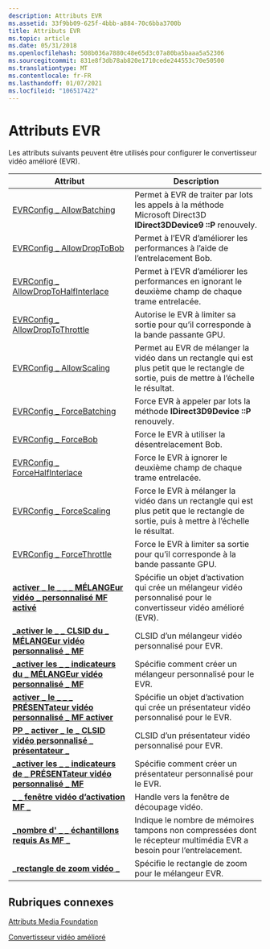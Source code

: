 ```yaml
---
description: Attributs EVR
ms.assetid: 33f9bb09-625f-4bbb-a884-70c6bba3700b
title: Attributs EVR
ms.topic: article
ms.date: 05/31/2018
ms.openlocfilehash: 508b036a7880c48e65d3c07a80ba5baaa5a52306
ms.sourcegitcommit: 831e8f3db78ab820e1710cede244553c70e50500
ms.translationtype: MT
ms.contentlocale: fr-FR
ms.lasthandoff: 01/07/2021
ms.locfileid: "106517422"
---
```

# <a name="evr-attributes"></a>Attributs EVR

Les attributs suivants peuvent être utilisés pour configurer le convertisseur vidéo amélioré (EVR).



| Attribut                                                                                                         | Description                                                                                                              |
|-------------------------------------------------------------------------------------------------------------------|--------------------------------------------------------------------------------------------------------------------------|
| [EVRConfig \_ AllowBatching](evrconfig-allowbatching.md)                                                           | Permet à EVR de traiter par lots les appels à la méthode Microsoft Direct3D **IDirect3DDevice9 ::P** renouvely.                            |
| [EVRConfig \_ AllowDropToBob](evrconfig-allowdroptobob.md)                                                         | Permet à l’EVR d’améliorer les performances à l’aide de l’entrelacement Bob.                                                        |
| [EVRConfig \_ AllowDropToHalfInterlace](evrconfig-allowdroptohalfinterlace.md)                                     | Permet à l’EVR d’améliorer les performances en ignorant le deuxième champ de chaque trame entrelacée.                            |
| [EVRConfig \_ AllowDropToThrottle](evrconfig-allowdroptothrottle.md)                                               | Autorise le EVR à limiter sa sortie pour qu’il corresponde à la bande passante GPU.                                                               |
| [EVRConfig \_ AllowScaling](evrconfig-allowscaling.md)                                                             | Permet au EVR de mélanger la vidéo dans un rectangle qui est plus petit que le rectangle de sortie, puis de mettre à l’échelle le résultat. |
| [EVRConfig \_ ForceBatching](evrconfig-forcebatching.md)                                                           | Force EVR à appeler par lots la méthode **IDirect3D9Device ::P** renouvely.                                               |
| [EVRConfig \_ ForceBob](evrconfig-forcebob.md)                                                                     | Force le EVR à utiliser la désentrelacement Bob.                                                                                 |
| [EVRConfig \_ ForceHalfInterlace](evrconfig-forcehalfinterlace.md)                                                 | Force le EVR à ignorer le deuxième champ de chaque trame entrelacée.                                                       |
| [EVRConfig \_ ForceScaling](evrconfig-forcescaling.md)                                                             | Force le EVR à mélanger la vidéo dans un rectangle qui est plus petit que le rectangle de sortie, puis à mettre à l’échelle le résultat. |
| [EVRConfig \_ ForceThrottle](evrconfig-forcethrottle.md)                                                           | Force le EVR à limiter sa sortie pour qu’il corresponde à la bande passante GPU.                                                               |
| [**activer \_ le \_ \_ \_ MÉLANGEur vidéo \_ personnalisé MF activé**](mf-activate-custom-video-mixer-activate-attribute.md)         | Spécifie un objet d’activation qui crée un mélangeur vidéo personnalisé pour le convertisseur vidéo amélioré (EVR).                  |
| [**\_activer le \_ \_ CLSID du \_ MÉLANGEur vidéo personnalisé \_ MF**](mf-activate-custom-video-mixer-clsid-attribute.md)               | CLSID d’un mélangeur vidéo personnalisé pour EVR.                                                                               |
| [**\_activer les \_ \_ indicateurs du \_ MÉLANGEur vidéo personnalisé \_ MF**](mf-activate-custom-video-mixer-flags-attribute.md)               | Spécifie comment créer un mélangeur personnalisé pour le EVR.                                                                      |
| [**activer \_ le \_ \_ \_ PRÉSENTateur vidéo personnalisé \_ MF activer**](mf-activate-custom-video-presenter-activate-attribute.md) | Spécifie un objet d’activation qui crée un présentateur vidéo personnalisé pour le EVR.                                        |
| [**PP \_ activer \_ le \_ CLSID vidéo personnalisé \_ présentateur \_**](mf-activate-custom-video-presenter-clsid-attribute.md)       | CLSID d’un présentateur vidéo personnalisé pour EVR.                                                                           |
| [**\_activer les \_ \_ indicateurs de \_ PRÉSENTateur vidéo personnalisé \_ MF**](mf-activate-custom-video-presenter-flags-attribute.md)       | Spécifie comment créer un présentateur personnalisé pour le EVR.                                                                  |
| [**\_ \_ fenêtre vidéo d’activation MF \_**](mf-activate-video-window-attribute.md)                                         | Handle vers la fenêtre de découpage vidéo.                                                                                     |
| [**\_nombre d' \_ \_ échantillons requis As MF \_**](mf-sa-required-sample-count-attribute.md)                                  | Indique le nombre de mémoires tampons non compressées dont le récepteur multimédia EVR a besoin pour l’entrelacement.                         |
| [**\_rectangle de zoom vidéo \_**](video-zoom-rect-attribute.md)                                                            | Spécifie le rectangle de zoom pour le mélangeur EVR.                                                                          |



 

## <a name="related-topics"></a>Rubriques connexes

<dl> <dt>

[Attributs Media Foundation](media-foundation-attributes.md)
</dt> <dt>

[Convertisseur vidéo amélioré](enhanced-video-renderer.md)
</dt> </dl>

 

 



